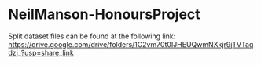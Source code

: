 # NeilManson-HonoursProject

Split dataset files can be found at the following link: https://drive.google.com/drive/folders/1C2vm70t0IJHEUQwmNXkjr9jTVTaqdzi_?usp=share_link 
